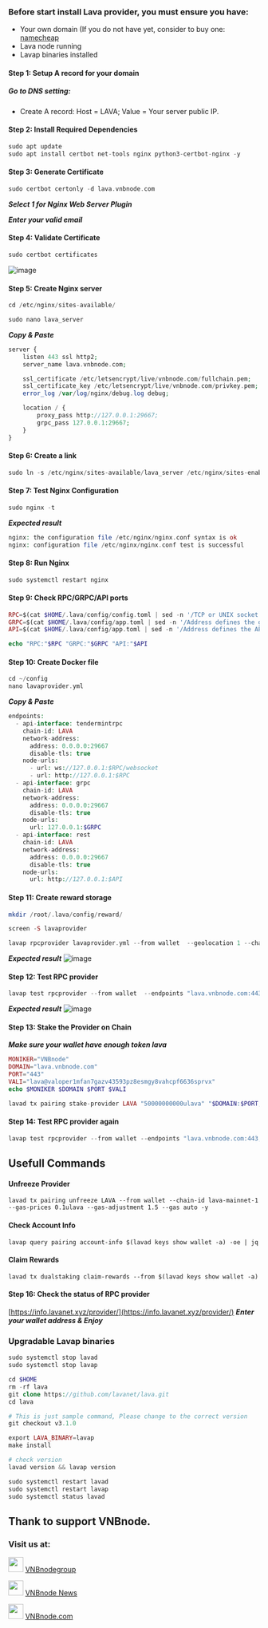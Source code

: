 ### Before start install Lava provider, you must ensure you have:
* Your own domain (If you do not have yet, consider to buy one: [namecheap](https://www.namecheap.com/)
* Lava node running
* Lavap binaries installed
#### Step 1: Setup A record for your domain

##### Go to DNS setting:
* Create A record: Host = LAVA; Value = Your server public IP.

#### Step 2: Install Required Dependencies
```php
sudo apt update
sudo apt install certbot net-tools nginx python3-certbot-nginx -y
```
#### Step 3: Generate Certificate
```php
sudo certbot certonly -d lava.vnbnode.com
```
***Select 1 for Nginx Web Server Plugin***

***Enter your valid email***
#### Step 4: Validate Certificate
```php
sudo certbot certificates
```
![image](https://github.com/vnbnode/VNBnode-Guides/assets/128967122/daaf691f-8ed4-46f2-b22d-563176743bee)
#### Step 5: Create Nginx server
```php
cd /etc/nginx/sites-available/
```
```php
sudo nano lava_server
```
***Copy & Paste***
```php
server {
    listen 443 ssl http2;
    server_name lava.vnbnode.com;

    ssl_certificate /etc/letsencrypt/live/vnbnode.com/fullchain.pem;
    ssl_certificate_key /etc/letsencrypt/live/vnbnode.com/privkey.pem;
    error_log /var/log/nginx/debug.log debug;

    location / {
        proxy_pass http://127.0.0.1:29667;
        grpc_pass 127.0.0.1:29667;
    }
}
```
#### Step 6: Create a link
```php
sudo ln -s /etc/nginx/sites-available/lava_server /etc/nginx/sites-enabled/lava_server
```
#### Step 7: Test Nginx Configuration
```php
sudo nginx -t
```
***Expected result***
```php
nginx: the configuration file /etc/nginx/nginx.conf syntax is ok
nginx: configuration file /etc/nginx/nginx.conf test is successful
```
#### Step 8: Run Nginx
```php
sudo systemctl restart nginx
```
#### Step 9: Check RPC/GRPC/API ports
```php
RPC=$(cat $HOME/.lava/config/config.toml | sed -n '/TCP or UNIX socket address for the RPC server to listen on/{n;p;}' | sed 's/.*://; s/".*//')
GRPC=$(cat $HOME/.lava/config/app.toml | sed -n '/Address defines the gRPC server address to bind to/{n;p;}' | sed 's/.*://; s/".*//')
API=$(cat $HOME/.lava/config/app.toml | sed -n '/Address defines the API server to listen on./{n;p;}' | sed 's/.*://; s/".*//')

echo "RPC:"$RPC "GRPC:"$GRPC "API:"$API
```
#### Step 10: Create Docker file
```php
cd ~/config
nano lavaprovider.yml
```
***Copy & Paste***
```php
endpoints:
  - api-interface: tendermintrpc
    chain-id: LAVA
    network-address:
      address: 0.0.0.0:29667
      disable-tls: true
    node-urls:
      - url: ws://127.0.0.1:$RPC/websocket
      - url: http://127.0.0.1:$RPC
  - api-interface: grpc
    chain-id: LAVA
    network-address:
      address: 0.0.0.0:29667
      disable-tls: true
    node-urls:
      url: 127.0.0.1:$GRPC
  - api-interface: rest
    chain-id: LAVA
    network-address:
      address: 0.0.0.0:29667
      disable-tls: true
    node-urls:
      url: http://127.0.0.1:$API
```
#### Step 11: Create reward storage
```php
mkdir /root/.lava/config/reward/ 
```
```php
screen -S lavaprovider
```
```php
lavap rpcprovider lavaprovider.yml --from wallet  --geolocation 1 --chain-id lava-mainnet-1 --reward-server-storage /root/.lava/config/reward/ --log_level debug
```
***Expected result***
![image](https://github.com/vnbnode/VNBnode-Guides/assets/128967122/8f853a72-4520-41ff-829c-692c47731c81)
#### Step 12: Test RPC provider
```php
lavap test rpcprovider --from wallet  --endpoints "lava.vnbnode.com:443,LAVA"
```
***Expected result***
![image](https://github.com/vnbnode/VNBnode-Guides/assets/128967122/756bfec8-d9ca-43f2-8ba3-3e518478c49a)
#### Step 13: Stake the Provider on Chain
***Make sure your wallet have enough token lava***
```php
MONIKER="VNBnode"
DOMAIN="lava.vnbnode.com"
PORT="443"
VALI="lava@valoper1mfan7gazv43593pz8esmgy8vahcpf6636sprvx"
echo $MONIKER $DOMAIN $PORT $VALI
```
```php
lavad tx pairing stake-provider LAVA "50000000000ulava" "$DOMAIN:$PORT,1" 1 $VALI --from wallet --provider-moniker "$MONIKER"  --delegate-limit "100ulava" --gas-prices 0.1ulava --gas-adjustment 1.5 --gas auto -y
```
#### Step 14: Test RPC provider again
```php
lavap test rpcprovider --from wallet --endpoints "lava.vnbnode.com:443,LAVA"
```
## Usefull Commands
#### Unfreeze Provider
```
lavad tx pairing unfreeze LAVA --from wallet --chain-id lava-mainnet-1 --gas-prices 0.1ulava --gas-adjustment 1.5 --gas auto -y
```
#### Check Account Info
```
lavap query pairing account-info $(lavad keys show wallet -a) -oe | jq
```
#### Claim Rewards
```
lavad tx dualstaking claim-rewards --from $(lavad keys show wallet -a)
```
#### Step 16: Check the status of RPC provider
[https://info.lavanet.xyz/provider/](https://info.lavanet.xyz/provider/)
***Enter your wallet address & Enjoy***
### Upgradable Lavap binaries
```php
sudo systemctl stop lavad
sudo systemctl stop lavap
```
```php
cd $HOME
rm -rf lava
git clone https://github.com/lavanet/lava.git
cd lava
```
```php
# This is just sample command, Please change to the correct version
git checkout v3.1.0
```
```php
export LAVA_BINARY=lavap
make install
```
```php
# check version
lavad version && lavap version
```
```php
sudo systemctl restart lavad
sudo systemctl restart lavap
sudo systemctl status lavad

```
## Thank to support VNBnode.
### Visit us at:

<img src="https://user-images.githubusercontent.com/50621007/183283867-56b4d69f-bc6e-4939-b00a-72aa019d1aea.png" width="30"/> <a href="https://t.me/VNBnodegroup" target="_blank">VNBnodegroup</a>

<img src="https://user-images.githubusercontent.com/50621007/183283867-56b4d69f-bc6e-4939-b00a-72aa019d1aea.png" width="30"/> <a href="https://t.me/Vnbnode" target="_blank">VNBnode News</a>

<img src="https://github.com/vnbnode/binaries/blob/main/Logo/VNBnode.jpg" width="30"/> <a href="https://VNBnode.com" target="_blank">VNBnode.com</a>

